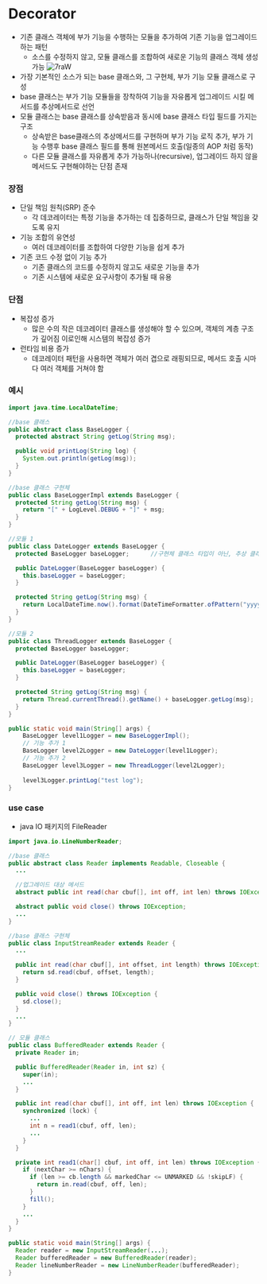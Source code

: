# Decorator
* 기존 클래스 객체에 부가 기능을 수행하는 모듈을 추가하여 기존 기능을 업그레이드하는 패턴
    * 소스를 수정하지 않고, 모듈 클래스를 조합하여 새로운 기능의 클래스 객체 생성 가능
      ![7raW](https://user-images.githubusercontent.com/48702893/160821171-c40a3119-bfa6-4fc4-a443-b34f817120f1.gif)
* 가장 기본적인 소스가 되는 base 클래스와, 그 구현체, 부가 기능 모듈 클래스로 구성
* base 클래스는 부가 기능 모듈들을 장착하여 기능을 자유롭게 업그레이드 시킬 메서드를 추상메서드로 선언
* 모듈 클래스는 base 클래스를 상속받음과 동시에 base 클래스 타입 필드를 가지는 구조
    * 상속받은 base클래스의 추상메서드를 구현하며 부가 기능 로직 추가, 부가 기능 수행후 base 클래스 필드를 통해 원본메서드 호출(일종의 AOP 처럼 동작)
    * 다른 모듈 클래스를 자유롭게 추가 가능하나(recursive), 업그레이드 하지 않을 메서드도 구현해야하는 단점 존재

### 장점
* 단일 책임 원칙(SRP) 준수 
  * 각 데코레이터는 특정 기능을 추가하는 데 집중하므로, 클래스가 단일 책임을 갖도록 유지
* 기능 조합의 유연성 
  * 여러 데코레이터를 조합하여 다양한 기능을 쉽게 추가
* 기존 코드 수정 없이 기능 추가
  * 기존 클래스의 코드를 수정하지 않고도 새로운 기능을 추가 
  * 기존 시스템에 새로운 요구사항이 추가될 때 유용

### 단점
* 복잡성 증가 
  * 많은 수의 작은 데코레이터 클래스를 생성해야 할 수 있으며, 객체의 계층 구조가 깊어짐 이로인해 시스템의 복잡성 증가 
* 런타임 비용 증가
  * 데코레이터 패턴을 사용하면 객체가 여러 겹으로 래핑되므로, 메서드 호출 시마다 여러 객체를 거쳐야 함

### 예시

```java
import java.time.LocalDateTime;

//base 클래스
public abstract class BaseLogger {
  protected abstract String getLog(String msg);

  public void printLog(String log) {
    System.out.println(getLog(msg));
  }
}

//base 클래스 구현체
public class BaseLoggerImpl extends BaseLogger {
  protected String getLog(String msg) {
    return "[" + LogLevel.DEBUG + "]" + msg;
  }
}

//모듈 1
public class DateLogger extends BaseLogger {
  protected BaseLogger baseLogger;      //구현체 클래스 타입이 아닌, 추상 클래스 타입으로 선언하여 모듈 클래스를 느슨하게 결합 

  public DateLogger(BaseLogger baseLogger) {
    this.baseLogger = baseLogger;
  }

  protected String getLog(String msg) {
    return LocalDateTime.now().format(DateTimeFormatter.ofPattern("yyyyMMdd")) + baseLogger.getLog(msg);
  }
}

//모듈 2
public class ThreadLogger extends BaseLogger {
  protected BaseLogger baseLogger;

  public DateLogger(BaseLogger baseLogger) {
    this.baseLogger = baseLogger;
  }

  protected String getLog(String msg) {
    return Thread.currentThread().getName() + baseLogger.getLog(msg);
  }
}

public static void main(String[] args) {
    BaseLogger level1Logger = new BaseLoggerImpl();
    // 기능 추가 1
    BaseLogger level2Logger = new DateLogger(level1Logger);
    // 기능 추가 2
    BaseLogger level3Logger = new ThreadLogger(level2Logger);
    
    level3Logger.printLog("test log");
}
```

### use case
* java IO 패키지의 FileReader
```java
import java.io.LineNumberReader;

//base 클래스
public abstract class Reader implements Readable, Closeable {
  ...

  //업그레이드 대상 메서드
  abstract public int read(char cbuf[], int off, int len) throws IOException;

  abstract public void close() throws IOException;
  ...
}

//base 클래스 구현체
public class InputStreamReader extends Reader {
  ...

  public int read(char cbuf[], int offset, int length) throws IOException {
    return sd.read(cbuf, offset, length);
  }

  public void close() throws IOException {
    sd.close();
  }
  ...
}

// 모듈 클래스
public class BufferedReader extends Reader {
  private Reader in;

  public BufferedReader(Reader in, int sz) {
    super(in);
    ...
  }

  public int read(char cbuf[], int off, int len) throws IOException {
    synchronized (lock) {
      ...
      int n = read1(cbuf, off, len);
      ...
    }
  }

  private int read1(char[] cbuf, int off, int len) throws IOException {
    if (nextChar >= nChars) {
      if (len >= cb.length && markedChar <= UNMARKED && !skipLF) {
        return in.read(cbuf, off, len);
      }
      fill();
    }
    ...
  }
}

public static void main(String[] args) {
  Reader reader = new InputStreamReader(...);
  Reader bufferedReader = new BufferedReader(reader);
  Reader lineNumberReader = new LineNumberReader(bufferedReader);
}
```

